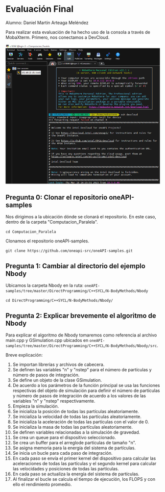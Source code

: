 # Evaluación Final
Alumno: Daniel Martin Arteaga Meléndez

Para realizar esta evaluación de ha hecho uso de la consola a través de MobaXterm. Primero, nos conectamos a DevCloud.

![devcloud_connection](https://github.com/darteagam/Curso_CPAR_GPUs/blob/main/Images/img0.png)

## Pregunta 0: Clonar el repositorio oneAPI-samples

Nos dirigimos a la ubicación dónde se clonará el repositorio. En este caso, dentro de la carpeta "Computacion_Paralela".

`cd Computacion_Paralela`

Clonamos el repositorio oneAPI-samples.

`git clone https://github.com/oneapi-src/oneAPI-samples.git`

## Pregunta 1: Cambiar al directorio del ejemplo Nbody

Ubicamos la carpeta Nbody en la ruta: `oneAPI-samples/tree/master/DirectProgramming/C++SYCL/N-BodyMethods/Nbody`

`cd DirectProgramming/C++SYCL/N-BodyMethods/Nbody/`

## Pregunta 2: Explicar brevemente el algoritmo de Nbody

Para explicar el algoritmo de Nbody tomaremos como referencia al archivo main.cpp y GSimulation.cpp ubicados en `oneAPI-samples/tree/master/DirectProgramming/C++SYCL/N-BodyMethods/Nbody/src`.

Breve explicación:

1. Se importan librerías y archivos de cabecera.
2. Se definen las variables "n" y "nstep" para el número de partículas y número de pasos de integración.
3. Se define un objeto de la clase GSimulation.
4. De acuerdo a los parámetros de la función principal se usa las funciones respectivas del objeto de simulación para definir el número de partículas y número de pasos de integración de acuerdo a los valores de las variables "n" y "nstep" respectivamente.
5. Empieza la simulación.
9. Se inicializa la posición de todas las partículas aleatoriamente.
10. Se inicializa la velocidad de todas las partículas aleatoriamente.
11. Se inicializa la aceleración de todas las partículas con el valor de 0.
12. Se inicializa la masa de todas las partículas aleatoriamente.
13. Se definen variables relacionadas a la simulación de gravedad.
14. Se crea un queue para el dispositivo seleccionado.
15. Se crea un buffer para el arreglode partículas de tamaño "n".
16. Se asigna memoria para la energía del sistema de partículas.
17. Se inicia un bucle para cada paso de integración.
18. En cada paso se envía el primer kernel del dispositivo para calcular las aceleraciones de todas las partículas y el segundo kernel para calcular las velocidades y posiciones de todas las partículas.
19. En cada paso se actualiza la energía del sistema de partículas.
20. Al finalizar el bucle se calcula el tiempo de ejecución, los FLOPS y con ello el rendimiento promedio.
